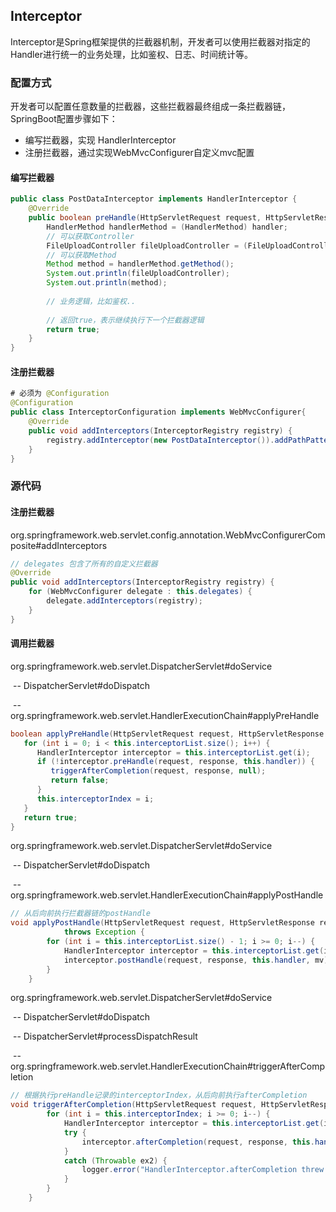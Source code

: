 ## Interceptor

Interceptor是Spring框架提供的拦截器机制，开发者可以使用拦截器对指定的Handler进行统一的业务处理，比如鉴权、日志、时间统计等。

### 配置方式

开发者可以配置任意数量的拦截器，这些拦截器最终组成一条拦截器链，SpringBoot配置步骤如下：

* 编写拦截器，实现 HandlerInterceptor
* 注册拦截器，通过实现WebMvcConfigurer自定义mvc配置

#### 编写拦截器

```java
public class PostDataInterceptor implements HandlerInterceptor {
    @Override
    public boolean preHandle(HttpServletRequest request, HttpServletResponse response, Object handler) throws Exception {
        HandlerMethod handlerMethod = (HandlerMethod) handler;
        // 可以获取Controller
        FileUploadController fileUploadController = (FileUploadController) handlerMethod.getBean();
        // 可以获取Method
        Method method = handlerMethod.getMethod();
        System.out.println(fileUploadController);
        System.out.println(method);
        
        // 业务逻辑，比如鉴权..
       
        // 返回true，表示继续执行下一个拦截器逻辑
        return true;
    }
}
```



#### 注册拦截器

```java
# 必须为 @Configuration
@Configuration
public class InterceptorConfiguration implements WebMvcConfigurer{
    @Override
    public void addInterceptors(InterceptorRegistry registry) {
        registry.addInterceptor(new PostDataInterceptor()).addPathPatterns("/upload/*");
    }
}
```



### 源代码

#### 注册拦截器

org.springframework.web.servlet.config.annotation.WebMvcConfigurerComposite#addInterceptors

```java
// delegates 包含了所有的自定义拦截器
@Override
public void addInterceptors(InterceptorRegistry registry) {
	for (WebMvcConfigurer delegate : this.delegates) {
		delegate.addInterceptors(registry);
	}
}
```



#### 调用拦截器

org.springframework.web.servlet.DispatcherServlet#doService

​	-- DispatcherServlet#doDispatch

​		-- org.springframework.web.servlet.HandlerExecutionChain#applyPreHandle

```java
boolean applyPreHandle(HttpServletRequest request, HttpServletResponse response) throws Exception {
   for (int i = 0; i < this.interceptorList.size(); i++) {
      HandlerInterceptor interceptor = this.interceptorList.get(i);
      if (!interceptor.preHandle(request, response, this.handler)) {
         triggerAfterCompletion(request, response, null);
         return false;
      }
      this.interceptorIndex = i;
   }
   return true;
}
```



org.springframework.web.servlet.DispatcherServlet#doService

​	-- DispatcherServlet#doDispatch

​		-- org.springframework.web.servlet.HandlerExecutionChain#applyPostHandle

```java
// 从后向前执行拦截器链的postHandle
void applyPostHandle(HttpServletRequest request, HttpServletResponse response, @Nullable ModelAndView mv)
			throws Exception {
		for (int i = this.interceptorList.size() - 1; i >= 0; i--) {
			HandlerInterceptor interceptor = this.interceptorList.get(i);
			interceptor.postHandle(request, response, this.handler, mv);
		}
	}
```



org.springframework.web.servlet.DispatcherServlet#doService

​	-- DispatcherServlet#doDispatch

​		-- DispatcherServlet#processDispatchResult

​			-- org.springframework.web.servlet.HandlerExecutionChain#triggerAfterCompletion

```java
// 根据执行preHandle记录的interceptorIndex，从后向前执行afterCompletion
void triggerAfterCompletion(HttpServletRequest request, HttpServletResponse response, @Nullable Exception ex) {
		for (int i = this.interceptorIndex; i >= 0; i--) {
			HandlerInterceptor interceptor = this.interceptorList.get(i);
			try {
				interceptor.afterCompletion(request, response, this.handler, ex);
			}
			catch (Throwable ex2) {
				logger.error("HandlerInterceptor.afterCompletion threw exception", ex2);
			}
		}
	}
```



